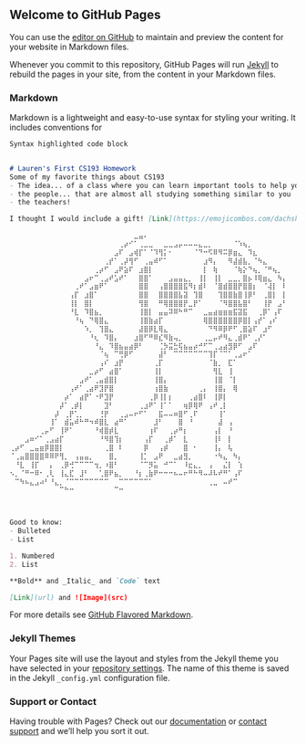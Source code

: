 ## Welcome to GitHub Pages

You can use the [editor on GitHub](https://github.com/kalutes/CS193_Fall18_Lab1/edit/master/index.md) to maintain and preview the content for your website in Markdown files.

Whenever you commit to this repository, GitHub Pages will run [Jekyll](https://jekyllrb.com/) to rebuild the pages in your site, from the content in your Markdown files.

### Markdown

Markdown is a lightweight and easy-to-use syntax for styling your writing. It includes conventions for

```markdown
Syntax highlighted code block


# Lauren's First CS193 Homework
Some of my favorite things about CS193
- The idea... of a class where you can learn important tools to help you succeed
- the people... that are almost all studying something similar to you
- the teachers!

I thought I would include a gift! [Link](https://emojicombos.com/dachshund)

⠀⠀⠀⠀⠀⠀⠀⠀⠀⠀⠀⠀⠀⠀⠀⠀⠀⠀⠀⠀⠀⠀⠀⠀⠀⣀⣤⠄⠀⠀⠀⠀⠀⠀⠀⠀⠀⠀⠀⠀⠀⠀⠀⠀⠀⠀⠀⠀⠀⠀⠀⠀⠀⠀⠀⠀
⠀⠀⠀⠀⠀⠀⠀⠀⠀⠀⠀⠀⠀⠀⠀⠀⠀⠀⠀⠀⠀⠀⢀⡴⠊⠁⢀⣀⣀⠀⠀⣀⣀⣠⡤⠤⠤⠤⣄⣀⡀⠀⠀⠀⠀⠈⠱⢦⡀⠀⠀⠀⠀⠀⠀⠀
⠀⠀⠀⠀⠀⠀⠀⠀⠀⠀⠀⠀⠀⠀⠀⠀⠀⠀⠀⠀⠀⣠⠏⠀⣠⢾⡏⠁⠈⠹⢻⡅⠂⠀⠀⠀⠀⠈⠙⠒⠫⠿⠻⠭⡿⣶⣄⠀⠹⣆⠀⠀⠀⠀⠀⠀
⠀⠀⠀⠀⠀⠀⠀⠀⠀⠀⠀⠀⠀⠀⠀⠀⠀⠀⠀⢀⡞⠁⢀⡼⢻⠋⠀⢀⣤⠾⠋⠁⠀⠀⠀⠀⠀⠀⠀⣰⠻⡄⠀⠀⠻⣼⣾⣧⡀⠈⠳⣄⠀⠀⠀⠀
⠀⠀⠀⠀⠀⠀⠀⠀⠀⠀⠀⠀⠀⠀⠀⠀⠀⢀⡴⠋⠀⣠⠟⣵⠏⠀⣰⣿⡇⠀⠀⠀⠀⠀⠀⠀⠀⠀⠀⡇⠀⢷⠀⠀⠀⠈⢷⡕⠙⢦⡀⠈⠛⢦⡀⠀
⠀⠀⠀⠀⠀⠀⠀⠀⠀⠀⠀⠀⠀⠀⠀⣠⠖⠉⢀⣠⠞⣡⠞⠁⠀⠀⣿⣿⠁⠀⠀⠀⣠⣤⣤⣄⡀⠀⢸⡇⠀⢸⡇⠀⣀⣀⡀⣿⡦⠸⢿⣶⣄⠀⠳⡄
⠀⠀⠀⠀⠀⠀⠀⠀⠀⠀⠀⠀⠀⢀⠞⠁⣠⣶⠟⠁⠀⠀⠀⠀⠀⠀⣿⣿⠀⠀⢠⣿⣿⣿⣿⣯⠻⡆⣾⠇⠀⠈⣿⣾⣿⣿⡟⣿⣿⡆⠀⠈⢼⡇⠀⠇
⠀⠀⠀⠀⠀⠀⠀⠀⠀⠀⠀⠀⢠⡏⠀⣰⣿⠁⠀⠀⠀⠀⠀⠀⠀⠀⣿⣿⠀⠀⣿⣿⣿⣿⣧⣽⠀⢹⣿⠀⠀⠀⢹⣿⣿⣷⣿⢸⡿⠃⠀⢀⣿⡇⠀⡇
⠀⠀⠀⠀⠀⠀⠀⠀⠀⠀⠀⠀⢸⡇⠀⣿⡇⠀⠀⠀⠀⠀⠀⠀⠀⠀⢻⣿⠀⠀⠛⢿⣿⣿⣿⡟⣀⡟⠁⠀⠀⠀⠈⠻⣿⣿⣧⣿⠃⠀⠀⢸⡟⠀⣠⠃
⠀⠀⠀⠀⠀⠀⠀⠀⠀⠀⠀⠀⠘⣇⠀⠹⣿⣦⡀⠀⠀⠀⠀⠀⠀⠀⢸⣿⡇⠀⣤⣤⠽⠿⠓⠛⠉⠀⠀⣀⣤⣴⣶⣶⣶⣯⣽⣯⠀⠀⢀⡿⠁⢠⠏⠀
⠀⠀⠀⠀⠀⠀⠀⠀⠀⠀⠀⠀⠀⠘⢦⠀⠙⢿⣿⣄⠀⠀⠀⠀⠀⠀⢸⣿⣷⣴⡏⠀⠀⠀⠀⠀⠀⠀⠀⢿⣿⣿⣿⣿⣿⣿⡿⣿⡇⢠⡞⠁⢠⠎⠀⠀
⠀⠀⠀⠀⠀⠀⠀⠀⠀⠀⠀⠀⠀⠀⠀⠱⡀⠀⢹⣿⣄⠀⠀⠀⠀⠀⣼⣿⡿⣇⢿⣄⠀⠀⠀⠀⠀⠀⠀⠀⠙⠻⠿⡿⠟⠋⢀⣿⣵⠏⠀⣰⠋⠀⠀⠀
⠀⠀⠀⠀⠀⠀⠀⠀⠀⠀⠀⠀⠀⠀⠀⠀⠘⢆⠀⠹⣿⡄⠀⠀⠀⣰⣿⠋⠛⠿⣎⠻⣷⢤⡀⠀⠀⠀⠀⢀⣀⡤⠞⠻⣄⢀⣾⠟⠁⢀⡜⠁⠀⠀⠀⠀
⠀⠀⠀⠀⠀⠀⠀⠀⠀⠀⠀⠀⠀⠀⠀⠀⠀⠘⣄⠀⠹⣿⣦⣤⣴⡿⠃⠀⠀⠀⢈⡳⣭⣓⢯⣦⣤⡴⠚⠋⠉⢀⣠⣴⣻⡿⠋⠀⣠⠏⠀⠀⠀⠀⠀⠀
⠀⠀⠀⠀⠀⠀⠀⠀⠀⠀⠀⠀⠀⠀⠀⠀⠀⠀⠈⢦⠀⠉⢛⡿⠋⠀⠀⠀⠀⠀⣼⠃⠀⠉⠉⠉⠉⠉⠉⠉⢹⡏⠈⠉⠁⢀⣠⠖⠁⠀⠀⠀⠀⠀⠀⠀
⠀⠀⠀⠀⠀⠀⠀⠀⠀⠀⠀⠀⠀⠀⠀⠀⠀⠀⢠⠎⠀⣰⡟⠀⠀⠀⠀⠀⠀⢀⡏⠀⠀⠀⠀⠀⠀⠀⠀⠀⠈⣷⡀⠀⣏⠁⠀⠀⠀⠀⠀⠀⠀⠀⠀⠀
⠀⠀⠀⠀⠀⠀⠀⠀⠀⠀⠀⠀⠀⠀⠀⠀⣀⡴⠋⠀⣴⣿⠁⠀⠀⠀⠀⠀⠀⢸⡇⠀⠀⠀⠀⠀⠀⠀⠀⠀⠀⢻⣇⠀⢸⠀⠀⠀⠀⠀⠀⠀⠀⠀⠀⠀
⠀⠀⠀⠀⠀⠀⠀⠀⠀⠀⠀⠀⠀⠀⣠⠞⠁⢀⣤⣾⣿⡇⠀⠀⠀⠀⠀⠀⠀⢸⣿⡄⠀⠀⠀⠀⠀⠀⠀⠀⠀⢸⣿⠀⠈⡇⠀⠀⠀⠀⠀⠀⠀⠀⠀⠀
⠀⠀⠀⠀⠀⠀⠀⠀⠀⠀⠀⠀⢠⠞⠁⢀⣴⠟⣹⡟⣿⠀⠀⠀⠀⠀⠀⠀⠀⢰⣿⣷⠀⠀⠀⠀⠀⠀⢀⡄⠀⢸⣿⡄⠀⢿⠀⠀⠀⠀⠀⠀⠀⠀⠀⠀
⠀⠀⠀⠀⠀⠀⠀⠀⠀⠀⠀⡴⠁⠀⣴⡟⠁⠐⠟⣹⡟⠀⠀⠀⠀⠀⠀⠀⢀⡿⢸⡇⡆⠀⠀⠀⢀⣴⣿⠇⠀⢸⡿⡇⠀⠀⠀⠀⠀⠀⠀⠀⠀⠀⠀⠀
⠀⠀⠀⠀⠀⠀⠀⠀⠀⠀⡼⠁⢀⡾⡇⠀⠀⠀⠀⣹⠃⠀⠀⠀⠀⠀⢀⣰⠟⠁⢸⠁⠁⠀⠀⢶⡿⢿⠟⠀⢠⠞⢀⡇⠀⠀⠀⠀⠀⠀⠀⠀⠀⠀⠀⠀
⠀⠀⠀⠀⠀⠀⠀⠀⠀⡼⠀⢀⡟⢁⡀⠀⠀⠀⢘⡟⠀⠀⢀⣠⠤⠖⠋⠁⠀⠀⣯⠤⠤⠶⣿⠋⢀⠏⠀⠀⠀⠀⢸⠁⠀⠀⠀⠀⠀⠀⠀⠀⠀⠀⠀⠀
⠀⠀⠀⠀⠀⠀⠀⠀⢸⠁⠀⣾⣥⠾⠓⠛⠲⠾⣿⣇⠀⣴⠛⠁⠀⠀⠀⠀⠀⣸⠃⠀⠀⠀⣿⠀⠘⠀⠀⠀⠀⠀⣼⠀⢠⠀⠀⠀⠀⠀⠀⠀⠀⠀⠀⠀
⠀⠀⠀⠀⠀⠀⢀⡤⠋⠀⢸⠟⠁⠀⠀⠀⠀⠘⢾⣿⡾⣇⠀⠀⠀⠀⠀⠀⢰⠏⠀⠀⢀⡴⠛⡆⠀⠀⠀⠀⠀⢠⡇⠀⠘⠀⠀⠀⠀⠀⠀⠀⠀⠀⠀⠀
⠀⠀⠀⣠⠶⠊⠁⢀⣠⣴⡏⠀⠀⠀⠀⠀⠀⠀⠘⠻⣿⢹⡆⠀⠀⠀⠀⢠⡏⠀⠀⢀⡾⠁⠀⣇⠀⠀⠀⠀⠀⢸⠇⠀⡇⠀⠀⠀⠀⠀⠀⠀⠀⠀⠀⠀
⢀⡴⠋⠀⣀⣤⣶⡿⣿⣿⡇⠀⠀⠀⠀⠀⠀⠀⠀⢀⣿⠀⠇⠀⠀⠀⠀⡿⠀⠀⢠⡾⠀⠀⠀⣿⠀⠂⠀⠀⠀⢸⡄⠀⢧⠀⠀⠀⠀⠀⠀⠀⠀⠀⠀⠀
⠈⢀⣤⣿⣿⣿⣿⠿⠿⠟⢻⡀⠀⢠⣤⣤⡀⠀⠀⠀⣿⡀⠀⠀⠀⠀⢸⡁⠀⣠⠟⠀⠀⣀⣴⣻⡀⠀⠀⠀⠀⠐⠳⣄⠀⠳⡄⠀⠀⠀⠀⠀⠀⠀⠀⠀
⠀⠘⣇⠀⢸⡏⠀⠀⡄⠀⢀⡿⢚⠉⠉⠉⠉⢲⡀⠰⣿⠃⠀⠀⠀⠀⠈⠉⡻⣥⠀⠚⠉⠁⠀⠸⣖⣄⡀⠀⢠⠀⠀⣌⡇⠀⢱⠀⠀⠀⠀⠀⠀⠀⠀⠀
⠢⡀⠈⠛⠒⠿⠂⢀⢇⠀⢸⣄⣏⠀⣸⠃⠀⠀⢁⣿⠟⣦⡀⠀⠀⠘⡆⢀⣷⠟⠒⠒⠒⠦⠤⠖⠛⠓⠻⠤⠼⠧⠞⠛⠁⢠⠏⠀⠀⠀⠀⠀⠀⠀⠀⠀
⠀⠉⠳⠦⣄⣠⠴⠃⠘⣄⡀⠈⠉⠉⠉⠉⠉⠉⠉⠉⠀⠀⠉⠉⠉⠉⠉⠉⠁⠀⠀⠀⠀⠀⠀⠀⠀⠀⠀⠀⢀⣀⠀⠤⠞⠉⠀⠀⠀⠀⠀⠀⠀⠀⠀⠀
⠀⠀⠀⠀⠀⠀⠀⠀⠀⠀⠉⠓⠒⠀⠀⠀⠀⠀⠀⠀⠀⠉⠒⠀⠀⠀⠀⠀⠀⠀⠀⠀⠀⠀⠀⠀⠀⠀⠀⠀⠀⠀⠀⠀⠀⠀⠀⠀⠀⠀⠀⠀⠀⠀⠀⠀



Good to know:
- Bulleted
- List

1. Numbered
2. List

**Bold** and _Italic_ and `Code` text

[Link](url) and ![Image](src)
```

For more details see [GitHub Flavored Markdown](https://guides.github.com/features/mastering-markdown/).

### Jekyll Themes

Your Pages site will use the layout and styles from the Jekyll theme you have selected in your [repository settings](https://github.com/kalutes/CS193_Fall18_Lab1/settings). The name of this theme is saved in the Jekyll `_config.yml` configuration file.

### Support or Contact

Having trouble with Pages? Check out our [documentation](https://help.github.com/categories/github-pages-basics/) or [contact support](https://github.com/contact) and we’ll help you sort it out.
